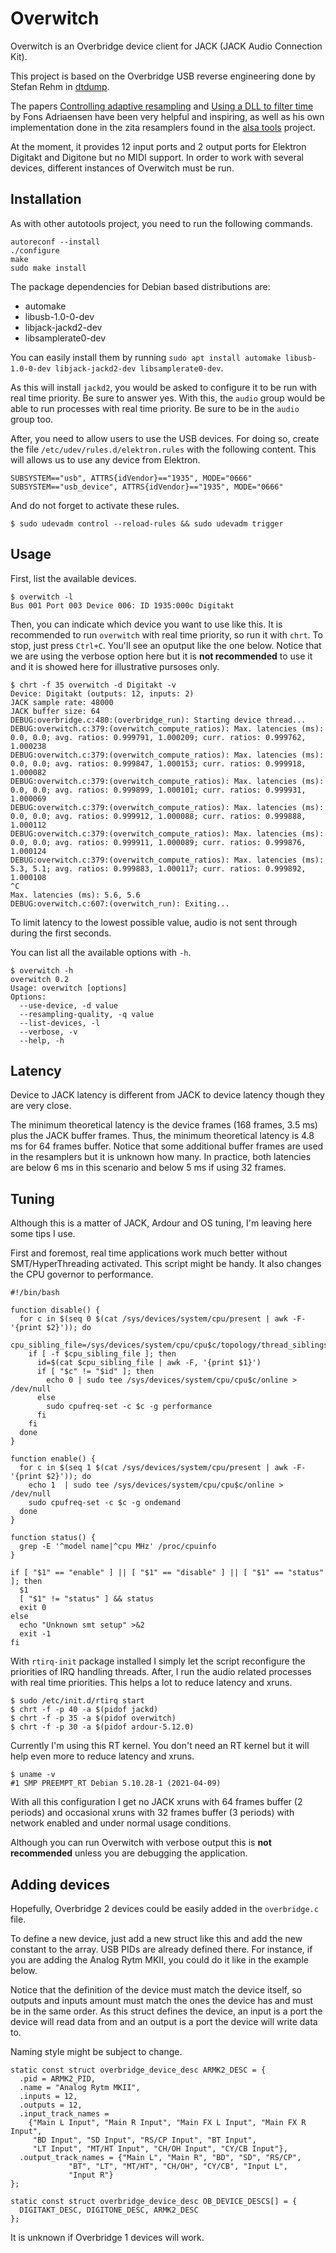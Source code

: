 # Overwitch

Overwitch is an Overbridge device client for JACK (JACK Audio Connection Kit).

This project is based on the Overbridge USB reverse engineering done by Stefan Rehm in [dtdump](https://github.com/droelfdroelf/dtdump).

The papers [Controlling adaptive resampling](https://kokkinizita.linuxaudio.org/papers/adapt-resamp.pdf) and [Using a DLL to filter time](https://kokkinizita.linuxaudio.org/papers/usingdll.pdf) by Fons Adriaensen have been very helpful and inspiring, as well as his own implementation done in the zita resamplers found in the [alsa tools](https://github.com/jackaudio/tools) project.

At the moment, it provides 12 input ports and 2 output ports for Elektron Digitakt and Digitone but no MIDI support. In order to work with several devices, different instances of Overwitch must be run.

## Installation

As with other autotools project, you need to run the following commands.

```
autoreconf --install
./configure
make
sudo make install
```

The package dependencies for Debian based distributions are:
- automake
- libusb-1.0-0-dev
- libjack-jackd2-dev
- libsamplerate0-dev

You can easily install them by running `sudo apt install automake libusb-1.0-0-dev libjack-jackd2-dev libsamplerate0-dev`.

As this will install `jackd2`, you would be asked to configure it to be run with real time priority. Be sure to answer yes. With this, the `audio` group would be able to run processes with real time priority. Be sure to be in the `audio` group too.

After, you need to allow users to use the USB devices. For doing so, create the file `/etc/udev/rules.d/elektron.rules` with the following content. This will allows us to use any device from Elektron.

```
SUBSYSTEM=="usb", ATTRS{idVendor}=="1935", MODE="0666"
SUBSYSTEM=="usb_device", ATTRS{idVendor}=="1935", MODE="0666"
```

And do not forget to activate these rules.

```
$ sudo udevadm control --reload-rules && sudo udevadm trigger
```

## Usage

First, list the available devices.

```
$ overwitch -l
Bus 001 Port 003 Device 006: ID 1935:000c Digitakt
```

Then, you can indicate which device you want to use like this. It is recommended to run `overwitch` with real time priority, so run it with `chrt`. To stop, just press `Ctrl+C`. You'll see an oputput like the one below. Notice that we are using the verbose option here but it is **not recommended** to use it and it is showed here for illustrative pursoses only.

```
$ chrt -f 35 overwitch -d Digitakt -v
Device: Digitakt (outputs: 12, inputs: 2)
JACK sample rate: 48000
JACK buffer size: 64
DEBUG:overbridge.c:480:(overbridge_run): Starting device thread...
DEBUG:overwitch.c:379:(overwitch_compute_ratios): Max. latencies (ms): 0.0, 0.0; avg. ratios: 0.999791, 1.000209; curr. ratios: 0.999762, 1.000238
DEBUG:overwitch.c:379:(overwitch_compute_ratios): Max. latencies (ms): 0.0, 0.0; avg. ratios: 0.999847, 1.000153; curr. ratios: 0.999918, 1.000082
DEBUG:overwitch.c:379:(overwitch_compute_ratios): Max. latencies (ms): 0.0, 0.0; avg. ratios: 0.999899, 1.000101; curr. ratios: 0.999931, 1.000069
DEBUG:overwitch.c:379:(overwitch_compute_ratios): Max. latencies (ms): 0.0, 0.0; avg. ratios: 0.999912, 1.000088; curr. ratios: 0.999888, 1.000112
DEBUG:overwitch.c:379:(overwitch_compute_ratios): Max. latencies (ms): 0.0, 0.0; avg. ratios: 0.999911, 1.000089; curr. ratios: 0.999876, 1.000124
DEBUG:overwitch.c:379:(overwitch_compute_ratios): Max. latencies (ms): 5.3, 5.1; avg. ratios: 0.999883, 1.000117; curr. ratios: 0.999892, 1.000108
^C
Max. latencies (ms): 5.6, 5.6
DEBUG:overwitch.c:607:(overwitch_run): Exiting...
```

To limit latency to the lowest possible value, audio is not sent through during the first seconds.

You can list all the available options with `-h`.

```
$ overwitch -h
overwitch 0.2
Usage: overwitch [options]
Options:
  --use-device, -d value
  --resampling-quality, -q value
  --list-devices, -l
  --verbose, -v
  --help, -h
```

## Latency

Device to JACK latency is different from JACK to device latency though they are very close.

The minimum theoretical latency is the device frames (168 frames, 3.5 ms) plus the JACK buffer frames. Thus, the minimum theoretical latency is 4.8 ms for 64 frames buffer. Notice that some additional buffer frames are used in the resamplers but it is unknown how many. In practice, both latencies are below 6 ms in this scenario and below 5 ms if using 32 frames.

## Tuning

Although this is a matter of JACK, Ardour and OS tuning, I'm leaving here some tips I use.

First and foremost, real time applications work much better without SMT/HyperThreading activated. This script might be handy. It also changes the CPU governor to performance.

```
#!/bin/bash

function disable() {
  for c in $(seq 0 $(cat /sys/devices/system/cpu/present | awk -F- '{print $2}')); do
    cpu_sibling_file=/sys/devices/system/cpu/cpu$c/topology/thread_siblings_list
    if [ -f $cpu_sibling_file ]; then
      id=$(cat $cpu_sibling_file | awk -F, '{print $1}')
      if [ "$c" != "$id" ]; then
        echo 0 | sudo tee /sys/devices/system/cpu/cpu$c/online > /dev/null
      else
        sudo cpufreq-set -c $c -g performance
      fi
    fi
  done
}

function enable() {
  for c in $(seq 1 $(cat /sys/devices/system/cpu/present | awk -F- '{print $2}')); do
    echo 1  | sudo tee /sys/devices/system/cpu/cpu$c/online > /dev/null
    sudo cpufreq-set -c $c -g ondemand
  done
}

function status() {
  grep -E '^model name|^cpu MHz' /proc/cpuinfo
}

if [ "$1" == "enable" ] || [ "$1" == "disable" ] || [ "$1" == "status" ]; then
  $1
  [ "$1" != "status" ] && status
  exit 0
else
  echo "Unknown smt setup" >&2
  exit -1
fi
```

With `rtirq-init` package installed I simply let the script reconfigure the priorities of IRQ handling threads. After, I run the audio related processes with real time priorities. This helps a lot to reduce latency and xruns.

```
$ sudo /etc/init.d/rtirq start
$ chrt -f -p 40 -a $(pidof jackd)
$ chrt -f -p 35 -a $(pidof overwitch)
$ chrt -f -p 30 -a $(pidof ardour-5.12.0)
```

Currently I'm using this RT kernel. You don't need an RT kernel but it will help even more to reduce latency and xruns.

```
$ uname -v
#1 SMP PREEMPT_RT Debian 5.10.28-1 (2021-04-09)
```

With all this configuration I get no JACK xruns with 64 frames buffer (2 periods) and occasional xruns with 32 frames buffer (3 periods) with network enabled and under normal usage conditions.

Although you can run Overwitch with verbose output this is **not recommended** unless you are debugging the application.

## Adding devices

Hopefully, Overbridge 2 devices could be easily added in the `overbridge.c` file.

To define a new device, just add a new struct like this and add the new constant to the array. USB PIDs are already defined there. For instance, if you are adding the Analog Rytm MKII, you could do it like in the example below.

Notice that the definition of the device must match the device itself, so outputs and inputs amount must match the ones the device has and must be in the same order. As this struct defines the device, an input is a port the device will read data from and an output is a port the device will write data to.

Naming style might be subject to change.

```
static const struct overbridge_device_desc ARMK2_DESC = {
  .pid = ARMK2_PID,
  .name = "Analog Rytm MKII",
  .inputs = 12,
  .outputs = 12,
  .input_track_names =
    {"Main L Input", "Main R Input", "Main FX L Input", "Main FX R Input",
     "BD Input", "SD Input", "RS/CP Input", "BT Input",
     "LT Input", "MT/HT Input", "CH/OH Input", "CY/CB Input"},
  .output_track_names = {"Main L", "Main R", "BD", "SD", "RS/CP",
			 "BT", "LT", "MT/HT", "CH/OH", "CY/CB", "Input L",
			 "Input R"}
};

static const struct overbridge_device_desc OB_DEVICE_DESCS[] = {
  DIGITAKT_DESC, DIGITONE_DESC, ARMK2_DESC
};
```

It is unknown if Overbridge 1 devices will work.
